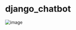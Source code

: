 # django_chatbot

![image](https://github.com/do04200611/django_chatbot/assets/74278578/92cba2af-5959-4b12-9b91-ab8a2113f364)

